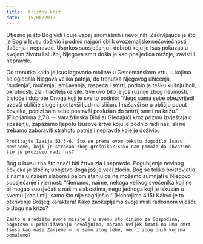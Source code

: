 ```yaml
---
title:  Kristov križ
date:   15/08/2019
---
```


Utješno je što Bog vidi i čuje vapaj siromašnih i nevoljnih. Zadivljujuće je što je Bog u Isusu doživio i podnio najgori oblik ovozemaljske nečovječnosti, tlačenja i nepravde. Usprkos suosjećanju i dobroti koju je Isus pokazao u svojem životu i službi, Njegova smrt došla je kao posljedica mržnje, zavisti i nepravde.

Od trenutka kada je Isus izgovorio molitve u Getsemanskom vrtu, u kojima se ogledala Njegova velika patnja, do trenutka Njegovog uhićenja, “suđenja”, mučenja, ismijavanja, raspeća i smrti, podnio je tešku kušnju boli, okrutnosti, zla i tlačiteljske sile. Sve ovo bilo je još ružnije zbog nevinosti, čistoće i dobrote Onoga koji je sve to podnio: “Nego sama sebe obezvrijedi uzevši obličje sluge i postavši ljudima sličan. I našavši se u obličju poput čovjeka, ponizi sam sebe postavši poslušan do smrti, smrti na križu.” (Filipljanima 2,7.8 — Varaždinska Biblija) Gledajući kroz prizmu izvještaja o spasenju, zapažamo ljepotu Isusove žrtve koju je podnio radi nas, ali ne trebamo zaboraviti strahotu patnje i nepravde koje je doživio.

`Pročitajte Izaija 53,3-6. Što se prema ovom tekstu dogodilo Isusu, Nevinome, koji je stradao zbog grešnika? Kako nam pomaže da shvatimo što je proživio radi nas?`

Bog u Isusu zna što znači biti žrtva zla i nepravde. Pogubljenje nevinog čovjeka je zločin; ubojstvo Boga još je veći zločin. Bog se toliko poistovjetio s nama u našem slabom i palom stanju da ne možemo sumnjati u Njegovo suosjećanje i vjernost: “Nemamo, naime, nekoga velikog svećenika koji ne bi mogao suosjećati s našim slabostima, nego jednoga koji je iskusan u svemu (kao i mi), samo što nije sagriješio.” (Hebrejima 4,15) Kakvo je to otkrivenje Božjeg karaktera! Kako zaokupljamo svoje misli radosnom viješću o Bogu na križu?

`Zašto u središtu svoje misije i u svemu što činimo za Gospodina, pogotovo u približavanju nevoljnima, moramo uvijek imati na umu smrt Isusa kao naše Zamjene — ne samo zbog sebe, već i zbog onih kojima pomažemo?`
